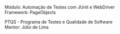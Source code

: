 Módulo: Automação de Testes com JUnit e WebDriver<br />
Framework: PageObjects<br />

PTQS - Programa de Testes e Qualidade de Software<br />
Mentor: Júlio de Lima<br />
